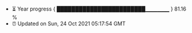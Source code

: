 - ⏳ Year progress { ████████████████████████▁▁▁▁▁▁ } 81.16 %
- ⏰ Updated on Sun, 24 Oct 2021 05:17:54 GMT

